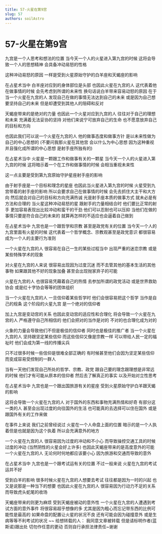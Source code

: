 ```yaml
---
title: 57-火星在第9宫
slug: 57
authors: soilAstro
---
```


# 57-火星在第9宫
九宫是一个人思考和想法的位置
当今天一个人的火星进入第九宫的时候
这将会导致一个人的思想精神
会具备冲动易怒的性格

这种冲动易怒的原因
一样是受到火星原始守护的白羊座和天蝎座的影响

在占星术当中
白羊座对应到的身体部位是头部
也因此火星在九宫的人
这代表着他在做事情的时候
会先考虑到所谓的未来性
换句话说白羊带来容易动怒的原因
在于当一个火星在九宫的人
发现自己在做的事情无法达到自己的未来
或是因为自己想要坚持自己的未来
但是却遭受到其他人的阻碍和反对

天蝎座带来的是绝对的力量
也因此一个火星对应到九宫的人
往往对于自己的理想和未来
充满着无法妥协的坚持
对他们来说宁可放弃自己的生命
也不愿意放弃自己的目标和方向

也因此我们可以说一个火星在九宫的人
他的做事态度和做事方针
是以未来性做为自己的中心思想的
(不要问我那火星在其他宫
会以什么为中心思想
因为这种重视并且强化成所谓的中心思想
是射手座所独有的)

在占星术当中
火星是一颗跟工作和做事有关的一颗星
当今天一个人的火星进入第九宫的时候
这将暗示着一个在工作和做事情的时候
会相当重视未来性

这一点主要是受到第九宫原始守护星座射手座的影响

由于射手座是一个目标和理念的星座
也因此当火星进入第九宫的时候
火星受到九宫带着的射手座的影响
所以会要求自己在做事情的时候
会先去抓住大主干和大方向
然后就会对自己的目标和方向充满热诚
光是射手座本质的做事方式
就未必是有方法和合理的
当火星这种冲动易怒的星
跟射手的力量相结合时
他们要比正常的射手
更加容易表现出比较冲动和蛮干的干劲
他们可以忍耐也可以压抑
当他们在做的事情只要是符合自己的未来的
就算再怎样的不适应也会逼着自己做到

在占星术当中
九宫也是一个跟哲学和宗教
甚至是政党有关的位置
当今天一个人的九宫里面有火星的时候
这代表着一个哲学概念、宗教观甚至是政党意识
都很容易成为一个人的主要行为准则

一个火星在九宫的人
很容易在自己一生的某些过程当中
出现严重的迷恋宗教
或是某些特殊学术的现象

对火星在九宫的人来说
很容易出现因为过度沉迷
而不去管其他的基本生活的其他事物
如果跟其他不好的现象加叠
甚至会出现抛家弃子的可能

火星在九宫的人
也很容易凭藉着自己的热情
去参加所谓的政党活动
或是世界救助协会
或是红十字协会等等的团体组织

当一个火星在九宫的人
一旦信仰着某些哲学时
他们会很容易把这个哲学
当作是自己的规条
这个阶段的火星九宫
是一个绝对的信仰者

加上九宫是变动宫的关系
也因此变动宫的适应性和合理化
将会导致一个火星在九宫的人
严格遵守自己所相信的
他们会把对的当作是对的
不对的也合理化成为对的

火象的力量会导致他们不但是极佳的信仰者
同时也是极佳的推广者
当一个火星在九宫的人
坚持跟坚定某些信仰
而这些信仰又像是宗教一样
可以带给人民一定的福祉时
他们会成为第一线的传播尖兵

只不过很多时候一些信仰是很难全部正确的
有时候甚至他们会因为坚定某些信仰
而变成容易受控制的一群人

当有一天他们发现自己所处的哲学、宗教、政党
跟自己要的理念跟理想是非常远的时候
他们才有可能从原本的信仰者
然后去了解真正的事实
以及开始对立性思考

在占星术当中
九宫也是一个跟出国旅游有关的星座
受到火星原始守护白羊跟天蝎的影响

这将会导致一个火星在九宫的人
对于国外的东西和事物充满热情和好奇
有部分这一类的人
甚至会出现过度的向往国外的生活
也可能真的去选择可以住在国外
或是跟国外有关的工作来做

在事件上来说
我们之前曾经说过
火星在一个人命盘上面的位置
暗示的是一个人执着但是也就是因为这个执着
所以会充满意外的地方

一个火星在九宫的人
很容易因为过度的冲动和不小心
而导致操控交通工具的时候过度的冲动
(当然阴性的火星会好上许多)
也因此天蝎座带来的是高度意外的可能
一个火星在九宫的人
无论何时何地都应该要小心
因为旅游和交通而导致的意外

在占星术当中
九宫也是一个跟考试运有关的位置
不过一般来说
火星在九宫的考试运并不好

受到白羊的影响
很多时候火星在九宫的人想要去考试
往往都是因为一时的兴起
也又是说那是一种当下的想要
也因此火星在九宫的人
很容易因为行动力不足的关系
而导致虎头蛇尾的收场

天蝎座带来的则更为麻烦
受到天蝎座被动的意外性
一个火星在九宫的人遭遇到考试方面的意外事件
将很容易超乎想像的多
尤其是因为粗心而忘记带东西的比例可能性是最高的
如果命盘的配置让火星的状况不良
还有可能会因为碰撞意外
或是生病等等不利考试的状况
~~
给想转载的人：
我同意文章被转载
但是请标明作者(蓝斯诺)跟出处
切勿作任意的更动
否则自行承担法律责任~谢谢

 
  